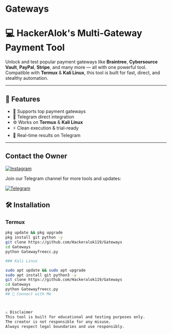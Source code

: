 # Gateways

# 💻 HackerAlok's Multi-Gateway Payment Tool

Unlock and test popular payment gateways like **Braintree**, **Cybersource Vault**, **PayPal**, **Stripe**, and many more — all with one powerful tool.  
Compatible with **Termux** & **Kali Linux**, this tool is built for fast, direct, and stealthy automation.

---

## 🚀 Features

- 🔐 Supports top payment gateways
- 🧠 Telegram direct integration
- ⚙️ Works on **Termux** & **Kali Linux**
- ⚡ Clean execution & trial-ready
- 📡 Real-time results on Telegram

---

## Contact the Owner

[![Instagram](https://img.shields.io/badge/-Instagram-%23E4405F?style=for-the-badge&logo=instagram&logoColor=white)](https://www.instagram.com/hackeralok2.0?igsh=MXh2aDNvbDUweHQ4YQ==)

Join our Telegram channel for more tools and updates:

[![Telegram](https://img.shields.io/badge/-Telegram-%232CA5E0?style=for-the-badge&logo=telegram&logoColor=white)](https://t.me/Specialnewtools)


## 🛠️ Installation

### Termux
```bash
pkg update && pkg upgrade
pkg install git python -y
git clone https://github.com/Hackeralok119/Gateways
cd Gateways
python Gatewayfreecc.py

### Kali Linux

sudo apt update && sudo apt upgrade
sudo apt install git python3 -y
git clone https://github.com/Hackeralok119/Gateways
cd Gateways
python Gatewayfreecc.py
## 📲 Connect with Me



⚠️ Disclaimer
This tool is built for educational and testing purposes only.
The creator is not responsible for any misuse.
Always respect legal boundaries and use responsibly.










